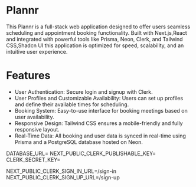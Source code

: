  # Plannr
This Plannr is a full-stack web application designed to offer users seamless scheduling and appointment booking functionality. Built with Next.js,React and integrated with powerful tools like Prisma, Neon, Clerk, and Tailwind CSS,Shadcn UI this application is optimized for speed, scalability, and an intuitive user experience. 

# Features
- User Authentication: Secure login and signup with Clerk.
- User Profiles and Customizable Availability: Users can set up profiles and define their available times for scheduling.
- Booking System: Easy-to-use interface for booking meetings based on user availability.
- Responsive Design: Tailwind CSS ensures a mobile-friendly and fully responsive layout.
- Real-Time Data: All booking and user data is synced in real-time using Prisma and a PostgreSQL database hosted on Neon.














DATABASE_URL=
NEXT_PUBLIC_CLERK_PUBLISHABLE_KEY=
CLERK_SECRET_KEY=

NEXT_PUBLIC_CLERK_SIGN_IN_URL=/sign-in
NEXT_PUBLIC_CLERK_SIGN_UP_URL=/sign-up 
